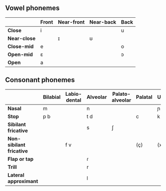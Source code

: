 ## Vowel phonemes
|                | Front | Near-front | Near-back | Back |
| -------------- | ----- | ---------- | --------- | ---- |
| **Close**      | i     |            |           | u    |
| **Near-close** |       | ɪ          | ʊ         |      |
| **Close-mid**  | e     |            |           | o    |
| **Open-mid**   | ɛ     |            |           | ɔ    |
| **Open**       | a     |            |           |      |
## Consonant phonemes
|                            | Bilabial | Labio-dental | Alveolar | Palato-alveolar | Palatal | Uvular | Glottal |
| -------------------------- | -------- | ------------ | -------- | --------------- | ------- | ------ | ------- |
| **Nasal**                  | m        |              | n        |                 |         | ɲ      |         |
| **Stop**                   | p b      |              | t d      |                 | c       | k ɡ    |         |
| **Sibilant fricative**     |          |              | s        | ʃ               |         |        |         |
| **Non-sibilant fricative** |          | f v          |          |                 | (ç)     | (x)    | h       |
| **Flap or tap**            |          |              | ɾ        |                 |         |        |         |
| **Trill**                  |          |              | r        |                 |         |        |         |
| **Lateral approximant**    |          |              | l        |                 |         |        |         |
